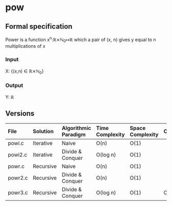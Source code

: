 # pow

## Formal specification
Power is a function x<sup>n</sup>:&#8477;&#10799;&#8469;<sub>0</sub>&map;&#8477; which a pair of (x, n) gives y equal to n multiplications of x

### Input
X: {(x,n) &isin; &#8477;&#10799;&#8469;<sub>0</sub>}

### Output
Y: &#8477;

## Versions

| File    | Solution  | Algorithmic Paradigm | Time Complexity | Space Complexity | Comments  |
|:--------|:----------|:---------------------|:----------------|:-----------------|:----------|
| powi.c  | Iterative | Naive                | O(n)            | O(1)             |           |
| powi2.c | Iterative | Divide & Conquer     | O(log n)        | O(1)             |           |
| powr.c  | Recursive | Naive                | O(n)            | O(1)             |           |
| powr2.c | Recursive | Divide & Conquer     | O(n)            | O(1)             |           |
| powr3.c | Recursive | Divide & Conquer     | O(log n)        | O(1)             | Optimized |
